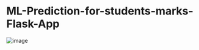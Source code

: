 # ML-Prediction-for-students-marks-Flask-App
![image](https://user-images.githubusercontent.com/61928905/156942804-49ad6d84-1808-4500-b4b7-9b7c80dc9cb1.png)

